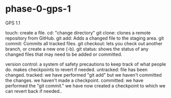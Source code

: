 # phase-0-gps-1
GPS 1.1

touch: create a file.
cd: "change directory"
git clone: clones a remote repository from GitHub.
git add: Adds a changed file to the staging area. 
git commit: Commits all tracked files.
git checkout: lets you check out another branch, or create a new one (-b). 
git status: shows the status of any changed files that may need to be added or committed.

version control: a system of safety precautions to keep track of what people do. makes checkpoints to revert if needed. 
untracked: file has been changed. 
tracked: we have performed "git add" but we haven't committed the changes. we haven't made a checkpoint.
committed: we have performed the "git commit." we have now created a checkpoint to which we can revert back if needed..
